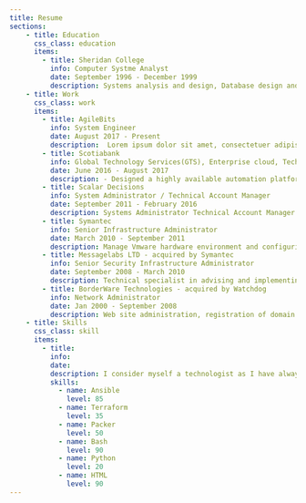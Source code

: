 ```yaml
---
title: Resume
sections:
    - title: Education
      css_class: education
      items:
        - title: Sheridan College
          info: Computer Systme Analyst
          date: September 1996 - December 1999
          description: Systems analysis and design, Database design and implementation, Database administration Data communications, Network configuration, Systems security, Project management 
    - title: Work
      css_class: work
      items:
        - title: AgileBits
          info: System Engineer
          date: August 2017 - Present
          description:  Lorem ipsum dolor sit amet, consectetuer adipiscing elit. Aenean commodo ligula eget dolor. Aenean massa. Cum sociis natoque penatibus et magnis dis parturient montes, nascetur ridiculus mus. Donec quam felis, ultricies nec, pellentesque eu, pretium quis, sem. Nulla consequat massa quis enim. Donec pede justo, fringilla vel, aliquet nec, vulputate eget, arcu. Nullam dictum felis eu pede mollis pretium.
        - title: Scotiabank
          info: Global Technology Services(GTS), Enterprise cloud, Technical Specialist Automation
          date: June 2016 - August 2017
          description: - Designed a highly available automation platform leveraging Ansible core and Tower. Managed migration of manual procedures to an automated delivery platform. Integration of Ansible Tower, Exceedium, Active Directory, and Centrify to provide a central authentication and authorization systems for the automated platform.  
        - title: Scalar Decisions
          info: System Administrator / Technical Account Manager
          date: September 2011 - February 2016
          description: Systems Administrator Technical Account Manager for Scalar Decisions. Providing system administration and technical account management for Scalar customers..  
        - title: Symantec
          info: Senior Infrastructure Administrator
          date: March 2010 - September 2011
          description: Manage Vmware hardware environment and configuring virtual infrastructure for Quality assurance department. Providing monitorig, maintenance, analysis and resolution of Quality Assurance infrastructure, which consisted con Netapp, cisco switch's, ASA and Hp servers.
        - title: Messagelabs LTD - acquired by Symantec
          info: Senior Security Infrastructure Administrator
          date: September 2008 - March 2010
          description: Technical specialist in advising and implementing secure encrypted communication for large enterprise customers. Troubleshooting problems related to online encryption. Implementing tools to automate implementation of customers configuration. Providing third level resolution to support team on advising on customer encryption level problems in isolating and correcting problems. Created online documentation within corporate wike on resolution and problem avoidance relating to encryption problems.
        - title: BorderWare Technologies - acquired by Watchdog
          info: Network Administrator
          date: Jan 2000 - September 2008
          description: Web site administration, registration of domain names, design and implementation of corporate websites. Designed and built internal infrastructure consisting of DNS/DHCP, open source mail server, Openldap, Nagios monitoring system, Samba file server, Blackberry server and Active directory environment. 
    - title: Skills
      css_class: skill
      items:
        - title:
          info:
          date:
          description: I consider myself a technologist as I have always enjoyed computers from an early age and enjoy using and learning about all sort of technologies new and emrging. I am also an avid user and promoter of Open Source software, which has been part of my life since I started college. One main reason I used open source software was that it allowed me the opportunity to learn new things on a very low budget. I started out in softare and moved to hardware but I find myself coming back to software as cloud infrastructure as become a dominant force. My skills mentioned below allow me to build cloud based infrastructure.
          skills:
            - name: Ansible
              level: 85
            - name: Terraform
              level: 35
            - name: Packer
              level: 50
            - name: Bash
              level: 90
            - name: Python
              level: 20
            - name: HTML
              level: 90            
---
```


